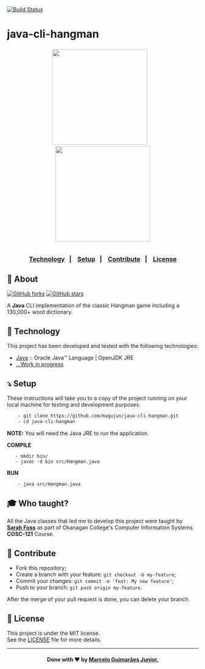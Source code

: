 [![Build Status](https://app.travis-ci.com/magujun/java-cli-hangman.svg?branch=main)](https://app.travis-ci.com/magujun/java-cli-hangman)

# java-cli-hangman

<h3 align="center">
      <img width="250px" src="![hangmans-noose](https://user-images.githubusercontent.com/75567460/159809143-6e45dff1-d254-4261-b16c-7c7dad1755e9.png)">
      &nbsp;&nbsp;&nbsp;
  <img width="250px" src="![java-logo](https://user-images.githubusercontent.com/75567460/159809168-96909c5e-d509-4eda-8a4a-a4c597343cee.png)">
    <br><br>
    <p align="center">
      <a href="#-technology">Technology</a>&nbsp;&nbsp;&nbsp;|&nbsp;&nbsp;&nbsp;
      <a href="#-setup">Setup</a>&nbsp;&nbsp;&nbsp;|&nbsp;&nbsp;&nbsp;
      <a href="#-contribute">Contribute</a>&nbsp;&nbsp;&nbsp;|&nbsp;&nbsp;&nbsp;
      <a href="#-license">License</a>
  </p>
</h3>

## 🔖 About

[![GitHub forks](https://img.shields.io/github/forks/magujun/java-cli-hangman?style=social)](https://github.com/magujun/java-cli-hangman/network/members/)
[![GitHub stars](https://img.shields.io/github/stars/magujun/java-cli-hangman?style=social)](https://github.com/magujun/java-cli-hangman/stargazers/)

A <strong>Java</strong> CLI implementation of the classic Hangman game including a 130,000+ word dictionary.

## 🚀 Technology

This project has been developed and tested with the following technologies:

- [Java](https://www.java.com/en/) :: Oracle Java™ Language | OpenJDK JRE
- [...Work in progress](https://github.com/magujun/java-cli-hangman)

## ⤵ Setup

These instructions will take you to a copy of the project running on your local machine for testing and development purposes.

```bash
    - git clone https://github.com/magujun/java-cli-hangman.git
    - cd java-cli-hangman
```    

**NOTE:** You will need the Java JRE to run the application.
 
 **COMPILE**
 ```   
    - mkdir bin/
    - javac -d bin src/Hangman.java
```

**RUN**
```
    - java src/Hangman.java
```

## 🎓 Who taught?

All the Java classes that led me to develop this project were taught by **[Sarah Foss](https://github.com/sarahfoss)** as part of Okanagan College's Computer Information Systems **COSC-121** Course.

## 🤔 Contribute

- Fork this repository;
- Create a branch with your feature: `git checkout -b my-feature`;
- Commit your changes: `git commit -m 'feat: My new feature'`;
- Push to your branch: `git push origin my-feature`.

After the merge of your pull request is done, you can delete your branch.

## 📝 License

This project is under the MIT license.<br/>
See the [LICENSE](LICENSE) file for more details.

---

<h4 align="center">
  Done with ❤ by <a href="https://www.linkedin.com/in/marcelo-guimaraes-junior/" target="_blank">Marcelo Guimarães Junior.</a><br/>
</h4>
